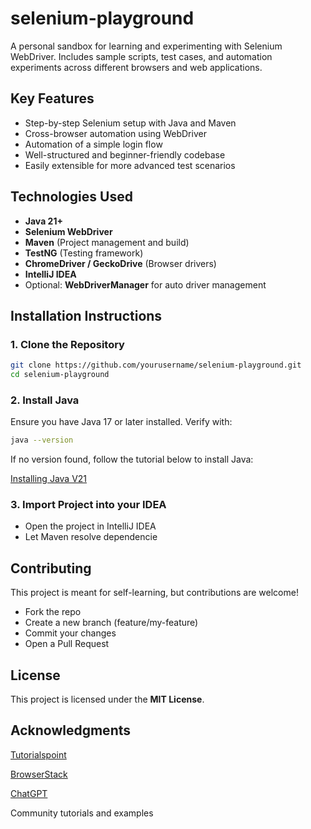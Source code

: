 # selenium-playground
A personal sandbox for learning and experimenting with Selenium WebDriver. Includes sample scripts, test cases, and automation experiments across different browsers and web applications.

##  Key Features

-  Step-by-step Selenium setup with Java and Maven
-  Cross-browser automation using WebDriver
-  Automation of a simple login flow
-  Well-structured and beginner-friendly codebase
-  Easily extensible for more advanced test scenarios

##  Technologies Used

- **Java 21+**
- **Selenium WebDriver**
- **Maven** (Project management and build)
- **TestNG** (Testing framework)
- **ChromeDriver / GeckoDrive** (Browser drivers)
- **IntelliJ IDEA**
- Optional: **WebDriverManager** for auto driver management

##  Installation Instructions

### 1. Clone the Repository

```bash
git clone https://github.com/yourusername/selenium-playground.git
cd selenium-playground
```
### 2. Install Java
<p>Ensure you have Java 17 or later installed. Verify with:</p>

```bash
java --version
```
<p>If no version found, follow the tutorial below to install Java: </p>

[Installing Java V21](https://www.oracle.com/java/technologies/javase/jdk21-archive-downloads.html)

### 3. Import Project into your IDEA
<ul>
  <li>Open the project in IntelliJ IDEA</li>
  <li> Let Maven resolve dependencie</li>
</ul>

##  Contributing
This project is meant for self-learning, but contributions are welcome!
<ul>
  <li>Fork the repo</li>
  <li>Create a new branch (feature/my-feature)</li>
  <li>Commit your changes</li>
  <li>Open a Pull Request</li>
</ul>

## License
This project is licensed under the **MIT License**.

##  Acknowledgments
[Tutorialspoint](https://www.tutorialspoint.com/selenium/index.htm)

[BrowserStack](https://www.browserstack.com/guide/testng-framework-with-selenium-automation)

[ChatGPT](https://chatgpt.com/)

Community tutorials and examples
